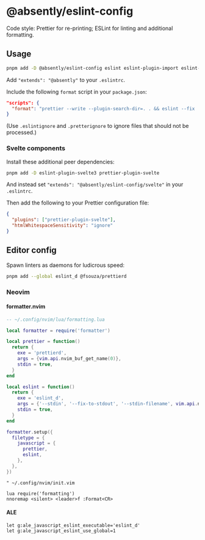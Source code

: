 # @absently/eslint-config

Code style: Prettier for re-printing; ESLint for linting and additional formatting.

## Usage

```sh
pnpm add -D @absently/eslint-config eslint eslint-plugin-import eslint-plugin-node eslint-plugin-promise prettier
```

Add `"extends": "@absently"` to your `.eslintrc`.

Include the following `format` script in your `package.json`:

```json
"scripts": {
  "format": "prettier --write --plugin-search-dir=. . && eslint --fix ."
}
```

(Use `.eslintignore` and `.pretterignore` to ignore files that should not be processed.)

### Svelte components

Install these additional peer dependencies:

```sh
pnpm add -D eslint-plugin-svelte3 prettier-plugin-svelte
```

And instead set `"extends": "@absently/eslint-config/svelte"` in your `.eslintrc`.

Then add the following to your Prettier configuration file:

```json
{
  "plugins": ["prettier-plugin-svelte"],
  "htmlWhitespaceSensitivity": "ignore"
}
```

## Editor config

Spawn linters as daemons for ludicrous speed:

```sh
pnpm add --global eslint_d @fsouza/prettierd
```

### Neovim

#### formatter.nvim

```lua
-- ~/.config/nvim/lua/formatting.lua

local formatter = require('formatter')

local prettier = function()
  return {
    exe = 'prettierd',
    args = {vim.api.nvim_buf_get_name(0)},
    stdin = true,
  }
end

local eslint = function()
  return {
    exe = 'eslint_d',
    args = {'--stdin', '--fix-to-stdout', '--stdin-filename', vim.api.nvim_buf_get_name(0)},
    stdin = true,
  }
end

formatter.setup({
  filetype = {
    javascript = {
      prettier,
      eslint,
    },
  },
})
```

```vim
" ~/.config/nvim/init.vim

lua require('formatting')
nnoremap <silent> <leader>f :Format<CR>
```

#### ALE

```vim
let g:ale_javascript_eslint_executable='eslint_d'
let g:ale_javascript_eslint_use_global=1
```
